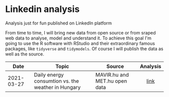 # Linkedin analysis

Analysis just for fun published on LinkedIn platform

From time to time, I will bring new data from open source or from sraped web data to analyse, model and understand it. To achieve this goal I'm going to use the R software with RStudio and their extraordinary famous packages, like `tidyverse` and `tidymodels`. Of course I will publish the data as well as the source.

|Date | Topic | Source| Analysis
---|---|---|:---:|
2021-03-27| Daily energy consumtion vs. the weather in Hungary| MAVIR.hu and MET.hu open data| [link](../2021_03/20210328_mavir_omsz_data.Rmd) |



